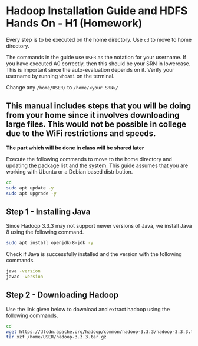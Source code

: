 # Hadoop Installation Guide and HDFS Hands On - H1 (Homework)

Every step is to be executed on the home directory. Use `cd` to move to home directory.

The commands in the guide use ```USER``` as the notation for your username. If you have executed A0 correctly, then this should be your SRN in lowercase. This is important since the auto-evaluation depends on it. Verify your username by running `whoami` on the terminal.

Change any `/home/USER/` to `/home/<your SRN>/`

## This manual includes steps that you will be doing from your home since it involves downloading large files. This would not be possible in college due to the WiFi restrictions and speeds.

**The part which will be done in class will be shared later**

Execute the following commands to move to the home directory and updating the package list and the system. This guide assumes that you are working with Ubuntu or a Debian based distribution.
```bash
cd
sudo apt update -y
sudo apt upgrade -y
```
## Step 1 - Installing Java

Since Hadoop 3.3.3 may not support newer versions of Java, we install Java 8 using the following command.
```bash
sudo apt install openjdk-8-jdk -y
```

Check if Java is successfully installed and the version with the following commands.
```bash
java -version
javac -version
```

## Step 2 - Downloading Hadoop

Use the link given below to download and extract hadoop using the following commands.
```bash
cd
wget https://dlcdn.apache.org/hadoop/common/hadoop-3.3.3/hadoop-3.3.3.tar.gz
tar xzf /home/USER/hadoop-3.3.3.tar.gz
```